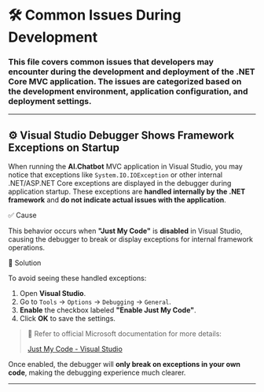 ﻿# 🛠️ Common Issues During Development
### This file covers common issues that developers may encounter during the development and deployment of the .NET Core MVC application. The issues are categorized based on the development environment, application configuration, and deployment settings.

<hr />

## ⚙️ Visual Studio Debugger Shows Framework Exceptions on Startup

When running the **AI.Chatbot** MVC application in Visual Studio, you may notice that exceptions like `System.IO.IOException` or other internal .NET/ASP.NET Core exceptions are displayed in the debugger during application startup.
These exceptions are **handled internally by the .NET framework** and **do not indicate actual issues with the application**.

✅ Cause

This behavior occurs when **"Just My Code"** is **disabled** in Visual Studio, causing the debugger to break or display exceptions for internal framework operations.

🧰 Solution

To avoid seeing these handled exceptions:
1. Open **Visual Studio**.
2. Go to `Tools` → `Options` → `Debugging` → `General`.
3. **Enable** the checkbox labeled **"Enable Just My Code"**.
4. Click **OK** to save the settings.

> 📖 Refer to official Microsoft documentation for more details:
>
>[Just My Code - Visual Studio](https://learn.microsoft.com/en-us/visualstudio/debugger/just-my-code?view=vs-2022)

Once enabled, the debugger will **only break on exceptions in your own code**, making the debugging experience much clearer.

<hr />